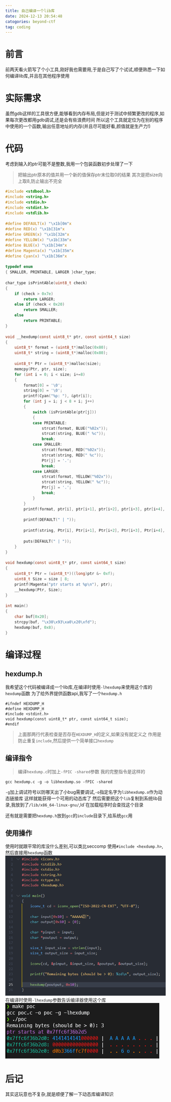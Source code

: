 ```yaml
---
title: 自己编译一个lib库
date: 2024-12-13 20:54:48
catogories: beyond-ctf
tag: coding
---
```

# 前言
前两天看火箭写了个小工具,刚好我也需要用,于是自己写了个试试,顺便熟悉一下如何编译lib库,并且在其他程序使用

# 实际需求
虽然gdb这样的工具很方便,能够看到内存布局,但是对于测试中频繁更改的程序,如果每次更改都用gdb调试,还是会有些浪费时间
所以这个工具就定位为在别的程序中使用的一个函数,输出任意地址的内存(并且尽可能好看,颜值就是生产力!)
# 代码
考虑到输入的ptr可能不是整数,我用一个包装函数初步处理了一下
> 把输出ptr原本的值并用一个新的值保存ptr末位取0的结果
> 其次是把size向上取8,防止输出不完全
```c
#include <stdbool.h>
#include <string.h>
#include <stdio.h>
#include <stdint.h>
#include <stdlib.h>

#define DEFAULT(x) "\x1b[0m"x
#define RED(x) "\x1b[31m"x
#define GREEN(x) "\x1b[32m"x
#define YELLOW(x) "\x1b[33m"x
#define BLUE(x) "\x1b[34m"x
#define Magenta(x) "\x1b[35m"x
#define Cyan(x) "\x1b[36m"x

typedef enum
{ SMALLER, PRINTABLE, LARGER }char_type;

char_type isPrintAble(uint8_t check)
{
    if (check > 0x7e)
        return LARGER;
    else if (check < 0x20)
        return SMALLER;
    else
        return PRINTABLE;
}

void __hexdump(const uint8_t* ptr, const uint64_t size)
{
    uint8_t* format = (uint8_t*)malloc(0x80);
    uint8_t* string = (uint8_t*)malloc(0x80);

    uint8_t* Ptr = (uint8_t*)malloc(size);
    memcpy(Ptr, ptr, size);
    for (int i = 0; i < size; i+=8)
    {
        format[0] = '\0';
        string[0] = '\0';
        printf(Cyan("%p: "), &ptr[i]);
        for (int j = i; j < 8 + i; j++)
        {
            switch (isPrintAble(ptr[j]))
            {
            case PRINTABLE:
                strcat(format, BLUE("%02x"));
                strcat(string, BLUE(" %c"));
                break;
            case SMALLER:
                strcat(format, RED("%02x"));
                strcat(string, RED(" %c"));
                Ptr[j] = '.';
                break;
            case LARGER:
                strcat(format, YELLOW("%02x"));
                strcat(string, YELLOW(" %c"));
                Ptr[j] = '.';
                break;
            }
        }
        printf(format, ptr[i], ptr[i+1], ptr[i+2], ptr[i+3], ptr[i+4], ptr[i+5], ptr[i+6], ptr[i+7]);

        printf(DEFAULT(" | "));

        printf(string, Ptr[i], Ptr[i+1], Ptr[i+2], Ptr[i+3], Ptr[i+4], Ptr[i+5], Ptr[i+6], Ptr[i+7]);

        puts(DEFAULT(" | "));
    }
}

void hexdump(const uint8_t* ptr, const uint64_t size)
{
    uint8_t* Ptr = (uint8_t*)((long)ptr &~ 0xf);
    uint8_t Size = size | 8;
    printf(Magenta("ptr starts at %p\n"), ptr);
    __hexdump(Ptr, Size);
}

int main()
{
    char buf[0x20];
    strcpy(buf, "\x30\x93\xa0\x20\xfd");
    hexdump(buf, 0x8);
}
```
# 编译过程
## hexdump.h
我希望这个代码被编译成一个lib库,在编译时使用`-lhexdump`来使用这个库的`hexdump`函数
为了给外界提供函数api,我写了一个`hexdump.h`
```
#ifndef HEXDUMP_H
#define HEXDUMP_H
#include <stdint.h>
void hexdump(const uint8_t* ptr, const uint64_t size);
#endif
```
> 上面那两行代表检查是否存在`HEXDUMP_H`的定义,如果没有就定义之
> 作用是防止重复`include`,然后提供一个简单接口`hexdump`

## 编译指令
> 编译`hexdump.c`时加上`-fPIC -shared`参数
我的完整指令是这样的
```
gcc hexdump.c -g -o libhexdump.so -fPIC -shared
```
`-g`加上调试符号以防哪天出了小bug需要调试,`-o`指定名字为`libhexdump.o`作为动态链接库
这样就能获得一个可用的动态库了
然后需要把这个`lib`复制到系统lib目录,我放到了`/lib/x86_64-linux-gnu/`,ld`在加载程序时会查找这个目录

还有就是需要把`hexdump.h`放到`gcc`的`include`目录下,给系统`gcc`用

## 使用操作
使用时就跟平常的库没什么差别,可以类比seccomp
使用`#include <hexdump.h>`,然后直接用`hexdump`函数
![c_code](./hexdump小工具/c_code.png)
在编译时使用`-lhexdump`参数告诉编译器使用这个库
![result](./hexdump小工具/result.png)

# 后记
其实这玩意也不复杂,就是顺便了解一下动态库编译知识
